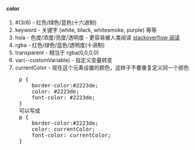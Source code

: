#### color

1. #(3/6) - 红色/绿色/蓝色(十六进制)
1. keyword - 关键字 (white, black, whitesmoke, purple) 等等
1. hsla - 色度/浓度/亮度/透明度 - 更容易被人类阅读 [stackoverflow 阅读](https://stackoverflow.com/questions/26059228/css-hsl-or-rgba-colors)
1. rgba - 红色/绿色/蓝色/透明度(十进制)
1. transparent - 相当于 rgba(0,0,0,0)
1. var(--customVariable) - 自定义变量转变
1. currentColor - 现在这个元素设置的颜色，这样子不要重复定义同一个颜色
<pre>
	p {
		border-color:#2223de;
		color: #2223de;
		font-color: #2223de;
	}
	可以写成
	p {
		border-color:#2223de;
		color: currentColor;
		font-color: currentColor;
	}
</pre>